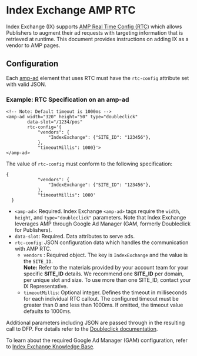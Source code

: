 <!---
Copyright 2016 The AMP HTML Authors. All Rights Reserved.

Licensed under the Apache License, Version 2.0 (the "License");
you may not use this file except in compliance with the License.
You may obtain a copy of the License at

      http://www.apache.org/licenses/LICENSE-2.0

Unless required by applicable law or agreed to in writing, software
distributed under the License is distributed on an "AS-IS" BASIS,
WITHOUT WARRANTIES OR CONDITIONS OF ANY KIND, either express or implied.
See the License for the specific language governing permissions and
limitations under the License.
-->

# Index Exchange AMP RTC 

Index Exchange (IX) supports [AMP Real Time Config (RTC)](https://github.com/ampproject/amphtml/blob/master/extensions/amp-a4a/rtc-publisher-implementation-guide.md) which allows Publishers to augment their ad requests with targeting information that is retrieved at runtime. This document provides instructions on adding IX as a vendor to AMP pages.  

## Configuration
Each [amp-ad](https://amp.dev/documentation/components/amp-ad/) element that uses RTC must have the `rtc-config` attribute set with valid JSON. 

### Example: RTC Specification on an amp-ad

```
<!-- Note: Default timeout is 1000ms -->
<amp-ad width="320" height="50" type="doubleclick"
        data-slot="/1234/pos"
        rtc-config='{
            "vendors": {
                "IndexExchange": {"SITE_ID": "123456"},
            },
            "timeoutMillis": 1000}'>
</amp-ad>
```
The value of `rtc-config` must conform to the following specification:
```
{
            "vendors": {
                "IndexExchange": {"SITE_ID": "123456"},
            },
            "timeoutMillis": 1000'
  }
```
- `<amp-ad>`: Required. Index Exchange `<amp-ad>` tags require the `width`, `height`, and `type="doubleclick"` parameters. Note that Index Exchange leverages AMP through Google Ad Manager (GAM, formerly Doubleclick for Publishers).
- `data-slot`: Required. Data attributes to serve ads.
- `rtc-config`: JSON configuration data which handles the communication with AMP RTC.
   - `vendors` : Required object. The key is `IndexExchange` and the value is the `SITE_ID`.</br>
**Note:** Refer to the materials provided by your account team for your specific **SITE_ID** details. We recommend one **SITE_ID** per domain, per unique slot and size. To use more than one SITE_ID, contact your IX Representative.
   - `timeoutMillis`: Optional integer. Defines the timeout in milliseconds for each individual RTC callout. The configured timeout must be greater than 0 and less than 1000ms. If omitted, the timeout value defaults to 1000ms.

Additional parameters including JSON are passed through in the resulting call to DFP. For details refer to the [Doubleclick documentation](https://github.com/ampproject/amphtml/blob/master/extensions/amp-ad-network-doubleclick-impl/amp-ad-network-doubleclick-impl-internal.md).

To learn about the required Google Ad Manager (GAM) configuration, refer to [Index Exchange Knowledge Base](https://kb.indexexchange.com/Mobile/AMP_Integration.htm).


